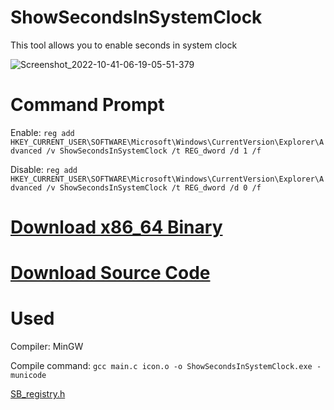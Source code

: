 # ShowSecondsInSystemClock
This tool allows you to enable seconds in system clock

![Screenshot_2022-10-41-06-19-05-51-379](https://user-images.githubusercontent.com/89962566/194375329-ca99c25e-7967-4294-a770-b9041b7ae117.png)

# Command Prompt
Enable: ```reg add HKEY_CURRENT_USER\SOFTWARE\Microsoft\Windows\CurrentVersion\Explorer\Advanced /v ShowSecondsInSystemClock /t REG_dword /d 1 /f```

Disable: ```reg add HKEY_CURRENT_USER\SOFTWARE\Microsoft\Windows\CurrentVersion\Explorer\Advanced /v ShowSecondsInSystemClock /t REG_dword /d 0 /f```

# [Download x86_64 Binary](https://github.com/Svyatik-Bak/ShowSecondsInSystemClock/releases/download/1.3/ShowSecondsInSystemClock.exe)
# [Download Source Code](https://github.com/Svyatik-Bak/ShowSecondsInSystemClock/archive/refs/tags/1.2.zip)

# Used
Compiler: MinGW

Compile command: ```gcc main.c icon.o -o ShowSecondsInSystemClock.exe -municode```

[SB_registry.h](https://github.com/Svyatik-Bak/SB_registry.h)
